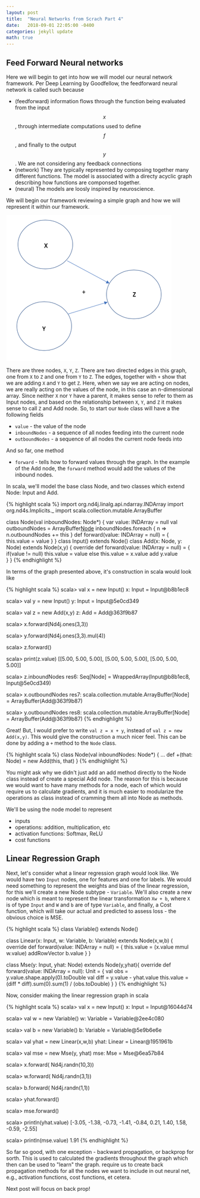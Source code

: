 ```yaml
---
layout: post
title:  "Neural Networks from Scrach Part 4"
date:   2018-09-01 22:05:00 -0400
categories: jekyll update
math: true
---
```


## Feed Forward Neural networks

Here we will begin to get into how we will model our neural network framework.  Per Deep Learning by Goodfellow, the feedforward neural network is called such because

* (feedforward) information flows through the function being evaluated from the input $$x$$, through intermediate computations used to define $$f$$, and finally to the output $$y$$.  We are not considering any feedback connections
* (network) They are typically represented by composing together many different functions.  The model is associated with a directy acyclic graph describing how functions are componsed together.
* (neural) The models are loosly inspired by neuroscience.

We will begin our framework reviewing a simple graph and how we will represent it within our framework.  

![add](/assets/add.png)

There are three nodes, `X`, `Y`, `Z`.  There are two directed edges in this graph, one from `X` to `Z` and one from `Y` to `Z`.  The edges, together with `+` show that we are adding `X` and `Y` to get `Z`.  Here, when we say we are acting on nodes, we are really acting on the values of the node, in this case an n-dimensional array.  Since neither `X` nor `Y` have a parent, it makes sense to refer to them as Input nodes, and based on the relationship between `X`, `Y`, and `Z` it makes sense to call `Z` and Add node.  So, to start our `Node` class will have a the following fields
* `value` - the value of the node
* `inboundNodes` - a sequence of all nodes feeding into the current node
* `outboundNodes` - a sequence of all nodes the current node feeds into

And so far, one method
* `forward` - tells how to forward values through the graph.  In the example of the Add node, the `forward` method would add the values of the inbound nodes.

In scala, we'll model the base class Node, and two classes which extend Node: Input and Add.  

{% highlight scala %}
import org.nd4j.linalg.api.ndarray.INDArray
import org.nd4s.Implicits._
import scala.collection.mutable.ArrayBuffer

class Node(val inboundNodes: Node*) {
  var value: INDArray = null
  val outboundNodes = ArrayBuffer[Node]()
  inboundNodes.foreach { n => n.outboundNodes += this }
  def forward(value: INDArray = null) = {
    this.value = value
  }
}
class Input() extends Node()
class Add(x: Node, y: Node) extends Node(x,y) {
  override def forward(value: INDArray = null) = {
    if(value != null) this.value = value
    else this.value = x.value add y.value  
  }
}
{% endhighlight %}

In terms of the graph presented above, it's construction in scala would look like

{% highlight scala %}
scala> val x = new Input()
x: Input = Input@b8b1ec8

scala> val y = new Input()
y: Input = Input@5e0cd349

scala> val z = new Add(x,y)
z: Add = Add@363f9b87

scala> x.forward(Nd4j.ones(3,3))

scala> y.forward(Nd4j.ones(3,3).mul(4))

scala> z.forward()

scala> print(z.value)
[[5.00, 5.00, 5.00],
 [5.00, 5.00, 5.00],
 [5.00, 5.00, 5.00]]

scala> z.inboundNodes
res6: Seq[Node] = WrappedArray(Input@b8b1ec8, Input@5e0cd349)

scala> x.outboundNodes
res7: scala.collection.mutable.ArrayBuffer[Node] = ArrayBuffer(Add@363f9b87)

scala> y.outboundNodes
res8: scala.collection.mutable.ArrayBuffer[Node] = ArrayBuffer(Add@363f9b87)
{% endhighlight %}

Great! But, I would prefer to write `val z = x + y`, instead of `val z = new Add(x,y)`.  This would give the construction a much nicer feel.  This can be done by adding a `+` method to the `Node` class.

{% highlight scala %}
class Node(val inboundNodes: Node*) {
  ...
  def +(that: Node) = new Add(this, that)
}
{% endhighlight %}

You might ask why we didn't just add an add method directly to the Node class instead of create a special Add node.  The reason for this is because we would want to have many methods for a node, each of which would require us to calculate gradients, and it is much easier to modularize the operations as class instead of cramming them all into Node as methods.  

We'll be using the node model to represent

* inputs
* operations: addition, multiplication, etc
* activation functions: Softmax, ReLU
* cost functions


## Linear Regression Graph

Next, let's consider what a linear regression graph would look like.  We would have two `Input` nodes, one for features and one for labels.  We would need something to represent the weights and bias of the linear regression, for this we'll create a new Node subtype - `Variable`. We'll also create a new node which is meant to represent the linear transformation `Xw + b`, where `X` is of type `Input` and `W` and `b` are of type `Variable`, and finally, a Cost function, which will take our actual and predicted to assess loss - the obvious choice is MSE.   

{% highlight scala %}
class Variable() extends Node()

class Linear(x: Input, w: Variable, b: Variable) extends Node(x,w,b) {
  override def forward(value: INDArray = null) = {
    this.value = (x.value mmul w.value) addRowVector b.value
  }
}

class Mse(y: Input, yhat: Node) extends Node(y,yhat){
  override def forward(value: INDArray = null): Unit = {
    val obs = y.value.shape.apply(0).toDouble
    val diff = y.value - yhat.value
    this.value = (diff * diff).sum(0).sum(1) / (obs.toDouble)
  }
}
{% endhighlight %}

Now, consider making the linear regression graph in scala

{% highlight scala %}
scala> val x = new Input()
x: Input = Input@16044d74

scala> val w = new Variable()
w: Variable = Variable@2ee4c080

scala> val b = new Variable()
b: Variable = Variable@5e9b6e6e

scala> val yhat = new Linear(x,w,b)
yhat: Linear = Linear@1951961b

scala> val mse = new Mse(y, yhat)
mse: Mse = Mse@6ea57b84

scala> x.forward( Nd4j.randn(10,3))

scala> w.forward( Nd4j.randn(3,1))

scala> b.forward( Nd4j.randn(1,1))

scala> yhat.forward()

scala> mse.forward()

scala> println(yhat.value)
[-3.05, -1.38, -0.73, -1.41, -0.84, 0.21, 1.40, 1.58, -0.59, -2.55]

scala> println(mse.value)
1.91
{% endhighlight %}

So far so good, with one exception - backward propagation, or backprop for sorth.  This is used to calculated the gradients throughout the graph which then can be used to "learn" the graph.   require us to create back propagation methods for all the nodes we want to include in out neural net, e.g., activation functions, cost functions, et cetera.  

Next post will focus on back prop!
